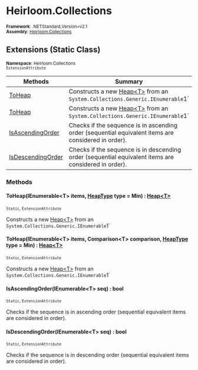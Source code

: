 # Heirloom.Collections

<small>**Framework**: .NETStandard,Version=v2.1</small>  
<small>**Assembly**: [Heirloom.Collections](../Heirloom.Collections/Heirloom.Collections.md)</small>  

## Extensions (Static Class)
<small>**Namespace**: Heirloom.Collections</sub></small>  
<small>`ExtensionAttribute`</small>

| Methods                              | Summary                                                                                                         |
|--------------------------------------|-----------------------------------------------------------------------------------------------------------------|
| [ToHeap<T>](#TOHC6F435F2)            | Constructs a new [Heap\<T>](Heirloom.Collections.Heap[T].md) from an `System.Collections.Generic.IEnumerable`1` |
| [ToHeap<T>](#TOH85477C02)            | Constructs a new [Heap\<T>](Heirloom.Collections.Heap[T].md) from an `System.Collections.Generic.IEnumerable`1` |
| [IsAscendingOrder<T>](#ISA1C30EC9B)  | Checks if the sequence is in ascending order (sequential equivalent items are considered in order).             |
| [IsDescendingOrder<T>](#ISDD260EDD7) | Checks if the sequence is in descending order (sequential equivalent items are considered in order).            |

### Methods

#### <a name="TOHC6F435F2"></a>ToHeap<T>(IEnumerable\<T> items, [HeapType](Heirloom.Collections.HeapType.md) type = Min) : [Heap\<T>](Heirloom.Collections.Heap[T].md)
<small>`Static`, `ExtensionAttribute`</small>

Constructs a new [Heap\<T>](Heirloom.Collections.Heap[T].md) from an `System.Collections.Generic.IEnumerable`1`


#### <a name="TOH85477C02"></a>ToHeap<T>(IEnumerable\<T> items, Comparison\<T> comparison, [HeapType](Heirloom.Collections.HeapType.md) type = Min) : [Heap\<T>](Heirloom.Collections.Heap[T].md)
<small>`Static`, `ExtensionAttribute`</small>

Constructs a new [Heap\<T>](Heirloom.Collections.Heap[T].md) from an `System.Collections.Generic.IEnumerable`1`


#### <a name="ISA1C30EC9B"></a>IsAscendingOrder<T>(IEnumerable\<T> seq) : bool
<small>`Static`, `ExtensionAttribute`</small>

Checks if the sequence is in ascending order (sequential equivalent items are considered in order).


#### <a name="ISDD260EDD7"></a>IsDescendingOrder<T>(IEnumerable\<T> seq) : bool
<small>`Static`, `ExtensionAttribute`</small>

Checks if the sequence is in descending order (sequential equivalent items are considered in order).



